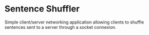 # Sentence Shuffler

Simple client/server networking application allowing clients to shuffle sentences sent to a server through a socket connexion.
